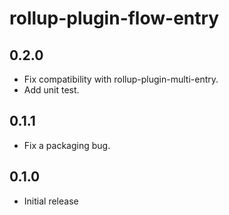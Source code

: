 # rollup-plugin-flow-entry

## 0.2.0

* Fix compatibility with rollup-plugin-multi-entry.
* Add unit test.

## 0.1.1

* Fix a packaging bug.

## 0.1.0

* Initial release
